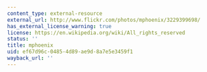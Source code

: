```yaml
---
content_type: external-resource
external_url: http://www.flickr.com/photos/mphoenix/3229399698/
has_external_license_warning: true
license: https://en.wikipedia.org/wiki/All_rights_reserved
status: ''
title: mphoenix
uid: ef67d96c-0485-4d89-ae9d-8a7e5e3459f1
wayback_url: ''
---
```


